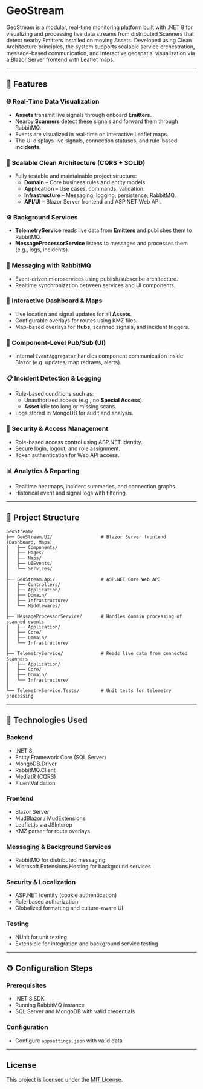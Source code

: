 ﻿# GeoStream

GeoStream is a modular, real-time monitoring platform built with .NET 8 for visualizing and processing live data streams from distributed Scanners that detect nearby Emitters installed on moving Assets. Developed using Clean Architecture principles, the system supports scalable service orchestration, message-based communication, and interactive geospatial visualization via a Blazor Server frontend with Leaflet maps.

---

## 🚀 Features

### 🌐 Real-Time Data Visualization
- **Assets** transmit live signals through onboard **Emitters**.
- Nearby **Scanners** detect these signals and forward them through RabbitMQ.
- Events are visualized in real-time on interactive Leaflet maps.
- The UI displays live signals, connection statuses, and rule-based **incidents**.

### 🧱 Scalable Clean Architecture (CQRS + SOLID)
- Fully testable and maintainable project structure:
  - **Domain** – Core business rules and entity models.
  - **Application** – Use cases, commands, validation.
  - **Infrastructure** – Messaging, logging, persistence, RabbitMQ.
  - **API/UI** – Blazor Server frontend and ASP.NET Web API.

### ⚙️ Background Services
- **TelemetryService** reads live data from **Emitters** and publishes them to RabbitMQ.
- **MessageProcessorService** listens to messages and processes them (e.g., logs, incidents).

### 📡 Messaging with RabbitMQ
- Event-driven microservices using publish/subscribe architecture.
- Realtime synchronization between services and UI components.

### 🧭 Interactive Dashboard & Maps
- Live location and signal updates for all **Assets**.
- Configurable overlays for routes using KMZ files.
- Map-based overlays for **Hubs**, scanned signals, and incident triggers.

### 🔄 Component-Level Pub/Sub (UI)
- Internal `EventAggregator` handles component communication inside Blazor (e.g. updates, map redraws, alerts).

### 📋 Incident Detection & Logging
- Rule-based conditions such as:
  - Unauthorized access (e.g., no **Special Access**).
  - **Asset** idle too long or missing scans.
- Logs stored in MongoDB for audit and analysis.

### 🔐 Security & Access Management
- Role-based access control using ASP.NET Identity.
- Secure login, logout, and role assignment.
- Token authentication for Web API access.

### 📊 Analytics & Reporting
- Realtime heatmaps, incident summaries, and connection graphs.
- Historical event and signal logs with filtering.

---

## 🧩 Project Structure

```
GeoStream/
├── GeoStream.UI/                  # Blazor Server frontend (Dashboard, Maps)
│   ├── Components/
│   ├── Pages/
│   ├── Maps/
│   ├── UIEvents/
│   └── Services/
│
├── GeoStream.Api/                 # ASP.NET Core Web API
│   ├── Controllers/
│   ├── Application/
│   ├── Domain/
│   ├── Infrastructure/
│   └── Middlewares/
│
├── MessageProcessorService/       # Handles domain processing of scanned events
│   ├── Application/
│   ├── Core/
│   ├── Domain/
│   └── Infrastructure/
│
├── TelemetryService/              # Reads live data from connected Scanners
│   ├── Application/
│   ├── Core/
│   ├── Domain/
│   └── Infrastructure/
│
└── TelemetryService.Tests/        # Unit tests for telemetry processing
```

---

## 🧰 Technologies Used

### Backend
- .NET 8
- Entity Framework Core (SQL Server)
- MongoDB.Driver
- RabbitMQ.Client
- MediatR (CQRS)
- FluentValidation

### Frontend
- Blazor Server
- MudBlazor / MudExtensions
- Leaflet.js via JSInterop
- KMZ parser for route overlays

### Messaging & Background Services
- RabbitMQ for distributed messaging
- Microsoft.Extensions.Hosting for background services

### Security & Localization
- ASP.NET Identity (cookie authentication)
- Role-based authorization
- Globalized formatting and culture-aware UI

### Testing
- NUnit for unit testing
- Extensible for integration and background service testing

---

## ⚙️ Configuration Steps

### Prerequisites
- .NET 8 SDK
- Running RabbitMQ instance
- SQL Server and MongoDB with valid credentials

### Configuration
- Configure `appsettings.json` with valid data

---

## License
This project is licensed under the [MIT License](LICENSE).